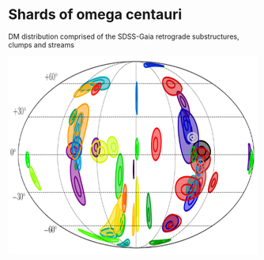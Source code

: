 # Shards of omega centauri
DM distribution comprised of the SDSS-Gaia retrograde substructures, clumps and streams

<img src="plots/plots_png/ShardsVelocityDist_Mollweide.png" width="800" height="400">
